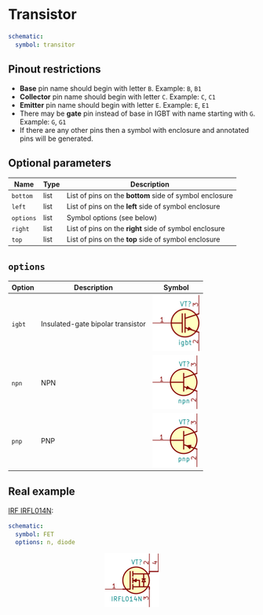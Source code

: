 Transistor
==========

```yaml
schematic:
  symbol: transitor
```

Pinout restrictions
-------------------

* **Base** pin name should begin with letter `B`. Example: `B`, `B1`
* **Collector** pin name should begin with letter `C`. Example: `C`, `C1`
* **Emitter** pin name should begin with letter `E`. Example: `E`, `E1`
* There may be **gate** pin instead of base in IGBT with name starting with `G`. Example: `G`, `G1`
* If there are any other pins then a symbol with enclosure and annotated pins will be generated.

Optional parameters
-------------------

| Name | Type | Description |
|------|------|-------------|
| `bottom` | list | List of pins on the **bottom** side of symbol enclosure |
| `left` | list | List of pins on the **left** side of symbol enclosure |
| `options` | list | Symbol options (see below) |
| `right` | list | List of pins on the **right** side of symbol enclosure |
| `top` | list | List of pins on the **top** side of symbol enclosure |

`options`
---------

| Option | Description | Symbol |
|--------|-------------|--------|
| `igbt` | Insulated-gate bipolar transistor | <img src="/img/symbols/transistor/igbt.svg" width="96" alt="Insulated-gate bipolar transistor"> |
| `npn` | NPN | <img src="/img/symbols/transistor/npn.svg" width="92" alt="NPN"> |
| `pnp` |  PNP | <img src="/img/symbols/transistor/pnp.svg" width="92" alt="PNP"> |

Real example
------------

[IRF IRFL014N](https://github.com/qeda/library/blob/master/irf/irfl014n.yaml):

```yaml
schematic:
  symbol: FET
  options: n, diode
```

<center><img src="/img/symbols/fet/irfl014n.svg" width="110" alt="IRF IRFL014N"></center>

